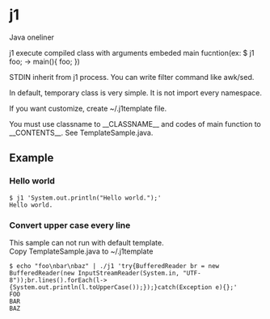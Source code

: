 # j1

Java oneliner

j1 execute compiled class with arguments embeded main fucntion(ex: $ j1 foo; -> main(){ foo; })

STDIN inherit from j1 process.
You can write filter command like awk/sed.

In default, temporary class is very simple. It is not import every namespace.

If you want customize, create ~/.j1template file.

You must use classname to \_\_CLASSNAME\_\_ and codes of main function to \_\_CONTENTS\_\_.
See TemplateSample.java.

## Example

### Hello world

```
$ j1 'System.out.println("Hello world.");'
Hello world.
```

### Convert upper case every line

This sample can not run with default template. \
Copy TemplateSample.java to ~/.j1template

```
$ echo "foo\nbar\nbaz" | ./j1 'try{BufferedReader br = new BufferedReader(new InputStreamReader(System.in, "UTF-8"));br.lines().forEach(l->{System.out.println(l.toUpperCase());});}catch(Exception e){};'
FOO
BAR
BAZ
```
